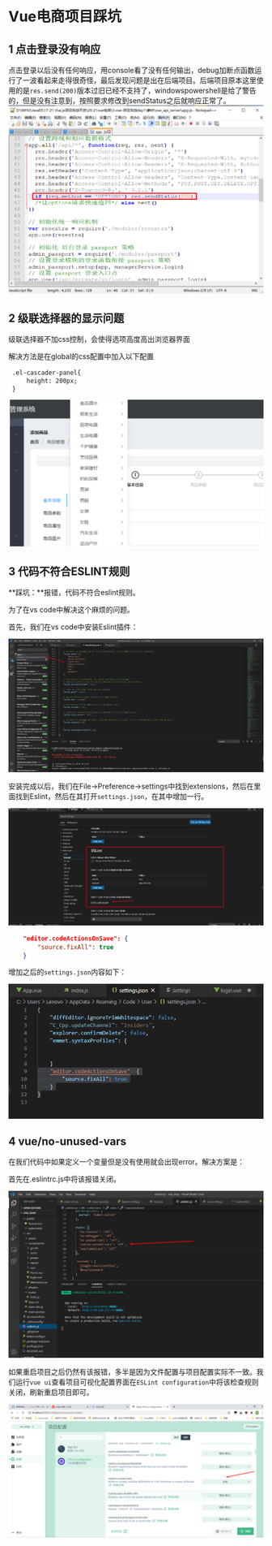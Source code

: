 # Vue电商项目踩坑

## 1 点击登录没有响应

点击登录以后没有任何响应，用console看了没有任何输出，debug加断点函数运行了一波看起来走得很奇怪，最后发现问题是出在后端项目。后端项目原本这里使用的是`res.send(200)`版本过旧已经不支持了，windowspowershell是给了警告的，但是没有注意到，按照要求修改到sendStatus之后就响应正常了。
![image-20201130164148197](images/image-20201130164148197.png)

## 2 级联选择器的显示问题

级联选择器不加css控制，会使得选项高度高出浏览器界面

解决方法是在global的css配置中加入以下配置

```
 .el-cascader-panel{ 
     height: 200px; 
 }
```

![image-20201223102335195](images/image-20201223102335195.png)

## 3 代码不符合ESLINT规则

**踩坑：**报错，代码不符合eslint规则。

为了在vs code中解决这个麻烦的问题。

首先，我们在vs code中安装Eslint插件：

![image-20201117170546744](images/image-20201117170546744.png)

安装完成以后，我们在File->Preference->settings中找到extensions，然后在里面找到Eslint，然后在其打开`settings.json`，在其中增加一行。

![image-20201117171952184](images/image-20201117171952184.png)

```json
    "editor.codeActionsOnSave": {
        "source.fixAll": true
    }
```

增加之后的`settings.json`内容如下：

![image-20201117172040073](images/image-20201117172040073.png)

## 4 vue/no-unused-vars

在我们代码中如果定义一个变量但是没有使用就会出现error。解决方案是：

首先在.eslintrc.js中将该报错关闭。

![image-20201223102940851](images/image-20201223102940851.png)

如果重启项目之后仍然有该报错，多半是因为文件配置与项目配置实际不一致。我们运行`vue ui`查看项目可视化配置界面在`ESLint configuration`中将该检查规则关闭，刷新重启项目即可。

![image-20201223103219279](images/image-20201223103219279.png)